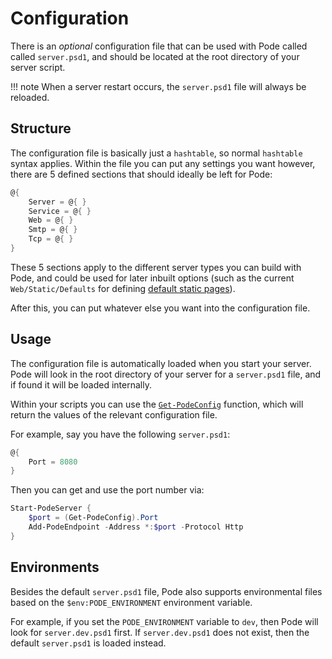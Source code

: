 # Configuration

There is an *optional* configuration file that can be used with Pode called called `server.psd1`, and should be located at the root directory of your server script.

!!! note
    When a server restart occurs, the `server.psd1` file will always be reloaded.

## Structure

The configuration file is basically just a `hashtable`, so normal `hashtable` syntax applies. Within the file you can put any settings you want however, there are 5 defined sections that should ideally be left for Pode:

```powershell
@{
    Server = @{ }
    Service = @{ }
    Web = @{ }
    Smtp = @{ }
    Tcp = @{ }
}
```

These 5 sections apply to the different server types you can build with Pode, and could be used for later inbuilt options (such as the current `Web/Static/Defaults` for defining [default static pages](../Routes/Overview#default-pages)).

After this, you can put whatever else you want into the configuration file.

## Usage

The configuration file is automatically loaded when you start your server. Pode will look in the root directory of your server for a `server.psd1` file, and if found it will be loaded internally.

Within your scripts you can use the  [`Get-PodeConfig`](../../Functions/Utilities/Get-PodeConfig) function, which will return the values of the relevant configuration file.

For example, say you have the following `server.psd1`:

```powershell
@{
    Port = 8080
}
```

Then you can get and use the port number via:

```powershell
Start-PodeServer {
    $port = (Get-PodeConfig).Port
    Add-PodeEndpoint -Address *:$port -Protocol Http
}
```

## Environments

Besides the default `server.psd1` file, Pode also supports environmental files based on the `$env:PODE_ENVIRONMENT` environment variable.

For example, if you set the `PODE_ENVIRONMENT` variable to `dev`, then Pode will look for `server.dev.psd1` first. If `server.dev.psd1` does not exist, then the default `server.psd1` is loaded instead.
